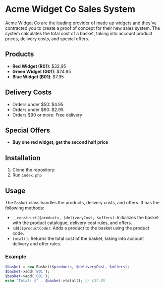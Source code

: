 # Acme Widget Co Sales System

Acme Widget Co are the leading provider of made up widgets and they’ve contracted you to create a proof of concept for their new sales system.
The system calculates the total cost of a basket, taking into account product prices, delivery costs, and special offers.

## Products

- **Red Widget (R01)**: $32.95
- **Green Widget (G01)**: $24.95
- **Blue Widget (B01)**: $7.95

## Delivery Costs

- Orders under $50: $4.95
- Orders under $90: $2.95
- Orders $90 or more: Free delivery

## Special Offers

- **Buy one red widget, get the second half price**

## Installation

1. Clone the repository:
2. Run `index.php`

## Usage

The `Basket` class handles the products, delivery costs, and offers. It has the following methods:

- `__construct($products, $deliveryCost, $offers)`: Initializes the basket with the product catalogue, delivery cost rules, and offers.
- `add($productCode)`: Adds a product to the basket using the product code.
- `total()`: Returns the total cost of the basket, taking into account delivery and offer rules.

### Example

```php
$basket = new Basket($products, $deliveryCost, $offers);
$basket->add('B01');
$basket->add('G01');
echo "Total: $" . $basket->total(); // $37.85
```
